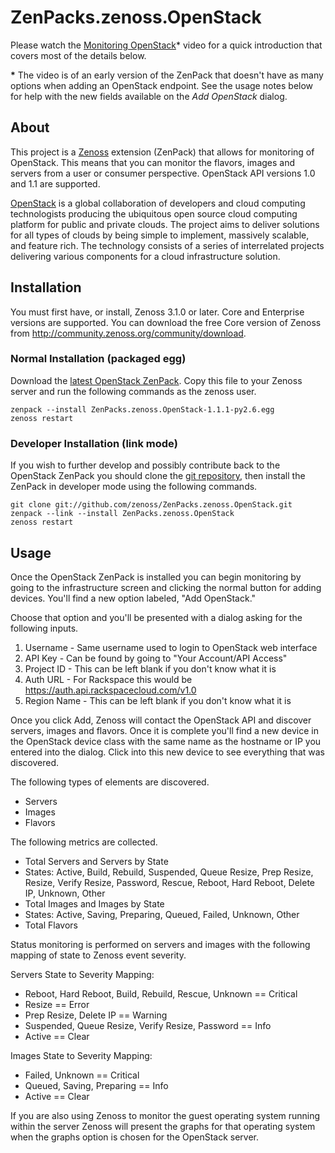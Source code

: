 # ZenPacks.zenoss.OpenStack
Please watch the [Monitoring OpenStack][]* video for a quick introduction that
covers most of the details below.

**\*** The video is of an early version of the ZenPack that doesn't have as
many options when adding an OpenStack endpoint. See the usage notes below for
help with the new fields available on the *Add OpenStack* dialog.

## About
This project is a [Zenoss][] extension (ZenPack) that allows for monitoring of
OpenStack. This means that you can monitor the flavors, images and servers
from a user or consumer perspective. OpenStack API versions 1.0 and 1.1 are
supported.

[OpenStack][] is a global collaboration of developers and cloud computing
technologists producing the ubiquitous open source cloud computing platform
for public and private clouds. The project aims to deliver solutions for all
types of clouds by being simple to implement, massively scalable, and feature
rich. The technology consists of a series of interrelated projects delivering
various components for a cloud infrastructure solution.

## Installation
You must first have, or install, Zenoss 3.1.0 or later. Core and Enterprise
versions are supported. You can download the free Core version of Zenoss from
<http://community.zenoss.org/community/download>.

### Normal Installation (packaged egg)
Download the [latest OpenStack ZenPack][]. Copy this file to your Zenoss
server and run the following commands as the zenoss user.

    zenpack --install ZenPacks.zenoss.OpenStack-1.1.1-py2.6.egg
    zenoss restart

### Developer Installation (link mode)
If you wish to further develop and possibly contribute back to the OpenStack
ZenPack you should clone the [git repository][], then install the ZenPack in
developer mode using the following commands.

    git clone git://github.com/zenoss/ZenPacks.zenoss.OpenStack.git
    zenpack --link --install ZenPacks.zenoss.OpenStack
    zenoss restart

## Usage
Once the OpenStack ZenPack is installed you can begin monitoring by going to
the infrastructure screen and clicking the normal button for adding devices.
You'll find a new option labeled, "Add OpenStack."

Choose that option and you'll be presented with a dialog asking for the
following inputs.

  1. Username - Same username used to login to OpenStack web interface
  2. API Key - Can be found by going to "Your Account/API Access"
  3. Project ID - This can be left blank if you don't know what it is
  4. Auth URL - For Rackspace this would be https://auth.api.rackspacecloud.com/v1.0
  5. Region Name - This can be left blank if you don't know what it is

Once you click Add, Zenoss will contact the OpenStack API and discover
servers, images and flavors. Once it is complete you'll find a new device in
the OpenStack device class with the same name as the hostname or IP you
entered into the dialog. Click into this new device to see everything that was
discovered.

The following types of elements are discovered.

 * Servers
 * Images
 * Flavors

The following metrics are collected.

 * Total Servers and Servers by State
  * States: Active, Build, Rebuild, Suspended, Queue Resize, Prep Resize,
            Resize, Verify Resize, Password, Rescue, Reboot, Hard Reboot,
            Delete IP, Unknown, Other
 * Total Images and Images by State
  * States: Active, Saving, Preparing, Queued, Failed, Unknown, Other
 * Total Flavors

Status monitoring is performed on servers and images with the following
mapping of state to Zenoss event severity.

Servers State to Severity Mapping:

 * Reboot, Hard Reboot, Build, Rebuild, Rescue, Unknown == Critical
 * Resize == Error
 * Prep Resize, Delete IP == Warning
 * Suspended, Queue Resize, Verify Resize, Password == Info
 * Active == Clear

Images State to Severity Mapping:

 * Failed, Unknown == Critical
 * Queued, Saving, Preparing == Info
 * Active == Clear

If you are also using Zenoss to monitor the guest operating system running
within the server Zenoss will present the graphs for that operating system
when the graphs option is chosen for the OpenStack server.


[Monitoring OpenStack]: <http://www.youtube.com/watch?v=-43gnQLbX9g>
[Zenoss]: <http://www.zenoss.com/>
[latest OpenStack ZenPack]: <https://github.com/downloads/zenoss/ZenPacks.zenoss.OpenStack/ZenPacks.zenoss.OpenStack-1.1.1-py2.6.egg>
[git repository]: <https://github.com/zenoss/ZenPacks.zenoss.OpenStack>
[OpenStack]: <http://www.openstack.org/>
